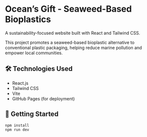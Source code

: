 # Ocean’s Gift - Seaweed-Based Bioplastics

A sustainability-focused website built with React and Tailwind CSS.

This project promotes a seaweed-based bioplastic alternative to conventional plastic packaging, helping reduce marine pollution and empower local communities.

## 🛠 Technologies Used

- React.js
- Tailwind CSS
- Vite
- GitHub Pages (for deployment)

## 🚀 Getting Started

```bash
npm install
npm run dev
